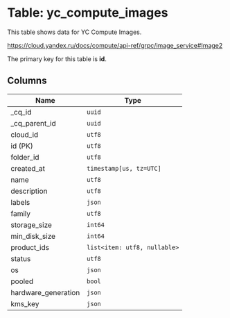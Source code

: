 # Table: yc_compute_images

This table shows data for YC Compute Images.

https://cloud.yandex.ru/docs/compute/api-ref/grpc/image_service#Image2

The primary key for this table is **id**.

## Columns

| Name          | Type          |
| ------------- | ------------- |
|_cq_id|`uuid`|
|_cq_parent_id|`uuid`|
|cloud_id|`utf8`|
|id (PK)|`utf8`|
|folder_id|`utf8`|
|created_at|`timestamp[us, tz=UTC]`|
|name|`utf8`|
|description|`utf8`|
|labels|`json`|
|family|`utf8`|
|storage_size|`int64`|
|min_disk_size|`int64`|
|product_ids|`list<item: utf8, nullable>`|
|status|`utf8`|
|os|`json`|
|pooled|`bool`|
|hardware_generation|`json`|
|kms_key|`json`|
